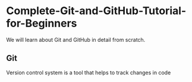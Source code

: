 # Complete-Git-and-GitHub-Tutorial-for-Beginners
We will learn about Git and GitHub in detail from scratch. 

## Git
Version control system is a tool that helps to track changes in code
